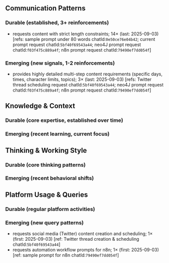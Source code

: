 ## Communication Patterns
### Durable (established, 3+ reinforcements)
- requests content with strict length constraints; 14× (last: 2025-09-03) [refs: sample prompt under 80 words chatId:`0e50ce76e04b42`; current prompt request chatId:`5bf40f69543a44`; neo4J prompt request chatId:`f03f475c889a4f`; n8n prompt request chatId:`79490ef7dd054f`]

### Emerging (new signals, 1-2 reinforcements)
- provides highly detailed multi-step content requirements (specific days, times, character limits, topics); 3× (last: 2025-09-03) [refs: Twitter thread scheduling request chatId:`5bf40f69543a44`; neo4J prompt request chatId:`f03f475c889a4f`; n8n prompt request chatId:`79490ef7dd054f`]

## Knowledge & Context
### Durable (core expertise, established over time)

### Emerging (recent learning, current focus)

## Thinking & Working Style
### Durable (core thinking patterns)

### Emerging (recent behavioral shifts)

## Platform Usage & Queries
### Durable (regular platform activities)

### Emerging (new query patterns)
- requests social media (Twitter) content creation and scheduling; 1× (first: 2025-09-03) [ref: Twitter thread creation & scheduling chatId:`5bf40f69543a44`]
- requests automation workflow prompts for n8n; 1× (first: 2025-09-03) [ref: sample prompt for n8n chatId:`79490ef7dd054f`]